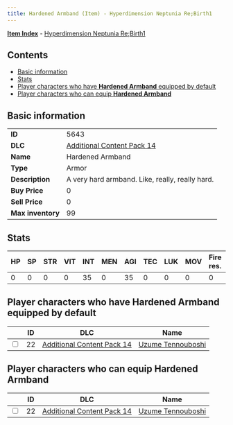 ```yaml
---
title: Hardened Armband (Item) - Hyperdimension Neptunia Re;Birth1
---
```


[**Item Index**](/neptunia/rb1/item/index.html) - [Hyperdimension Neptunia Re;Birth1](/neptunia/rb1)

## Contents

- [Basic information](#basic-information)
- [Stats](#stats)
- [Player characters who have **Hardened Armband** equipped by default](#player-characters-who-have-hardened-armband-equipped-by-default)
- [Player characters who can equip **Hardened Armband**](#player-characters-who-can-equip-hardened-armband)

## Basic information

|   |   |
| -- | -- |
| **ID** | 5643 |
| **DLC** | [Additional Content Pack 14](/neptunia/rb1/dlc/23-pack14.html) |
| **Name** | Hardened Armband |
| **Type** | Armor |
| **Description** | A very hard armband. Like, really, really hard. |
| **Buy Price** | 0 |
| **Sell Price** | 0 |
| **Max inventory** | 99 |


## Stats

| HP | SP | STR | VIT | INT | MEN | AGI | TEC | LUK | MOV | Fire res. | Ice res. | Wind res. | Lightning res. |
| -- | -- | --- | --- | --- | --- | --- | --- | --- | --- | --------- | -------- | --------- | -------------- |
| 0 | 0 | 0 | 0 | 35 | 0 | 35 | 0 | 0 | 0 | 0 | 0 | 0 | 0 |


## Player characters who have **Hardened Armband** equipped by default

|    | ID | DLC | Name |
| -- | -- | --- | ---- |
| <input type="checkbox" id="rb1-player-23-22" class="trackbox" /> | 22 | [Additional Content Pack 14](/neptunia/rb1/dlc/23-pack14.html) | [Uzume Tennouboshi](/neptunia/rb1/player/23-22-uzume-tennouboshi.html) |


## Player characters who can equip **Hardened Armband**

|    | ID | DLC | Name |
| -- | -- | --- | ---- |
| <input type="checkbox" id="rb1-player-23-22" class="trackbox" /> | 22 | [Additional Content Pack 14](/neptunia/rb1/dlc/23-pack14.html) | [Uzume Tennouboshi](/neptunia/rb1/player/23-22-uzume-tennouboshi.html) |
